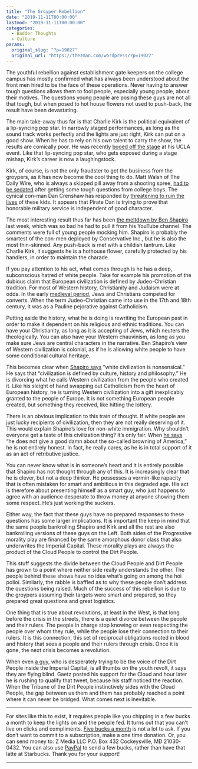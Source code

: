```yaml
---
title: "The Groyper Rebellion"
date: "2019-11-11T00:00:00"
lastmod: "2019-11-11T00:00:00"
categories:
  - Badder Thoughts
  - Culture
params:
  original_slug: "?p=19027"
  original_url: "https://thezman.com/wordpress/?p=19027"
---
```


The youthful rebellion against establishment gate keepers on the college
campus has mostly confirmed what has always been understood about the
front men hired to be the face of these operations. Never having to
answer tough questions allows them to fool people, especially young
people, about their motives. The questions young people are posing these
guys are not all that tough, but when posed to hot house flowers not
used to push-back, the result have been devastating.

The main take-away thus far is that Charlie Kirk is the political
equivalent of a lip-syncing pop star. In narrowly staged performances,
as long as the sound track works perfectly and the lights are just
right, Kirk can put on a good show. When he has to rely on his own
talent to carry the show, the results are comically poor. He was
recently <a
href="http://www.occidentaldissent.com/2019/11/10/charlie-kirk-literally-got-booed-off-the-stage-by-groypers-at-ucla/"
rel="noopener noreferrer" target="_blank">booed off the stage</a> at his
UCLA event. Like that lip-syncing pop star, who gets exposed during a
stage mishap, Kirk’s career is now a laughingstock.

Kirk, of course, is not the only fraudster to get the business from the
groypers, as it has now become the cool thing to do. Matt Walsh of The
Daily Wire, who is always a skipped pill away from a shooting spree,
<a href="https://twitter.com/NickerNation/status/1191866837547532291"
rel="noopener noreferrer" target="_blank">had to be sedated</a> after
getting some tough questions from college boys. The cynical con-man Dan
Crenshaw has responded by <a
href="https://bigleaguepolitics.com/dan-crenshaw-threatens-america-first-students-at-campus-event-you-are-being-filmed-and-youre-going-to-regret-this/"
rel="noopener noreferrer" target="_blank">threatening to ruin the
lives</a> of these kids. It appears that Pirate Dan is trying to prove
that honorable military service is independent of good character.

The most interesting result thus far has been
<a href="https://www.youtube.com/watch?v=MLAh_pOGOrc"
rel="noopener noreferrer" target="_blank">the meltdown by Ben
Shapiro</a> last week, which was so bad he had to pull it from his
YouTube channel. The comments were full of young people mocking him.
Shapiro is probably the smartest of the con-men deployed by Conservative
Inc., but he is also the most thin-skinned. Any push-back is met with a
childish tantrum. Like Charlie Kirk, it suggests he is a hothouse
flower, carefully protected by his handlers, in order to maintain the
charade.

If you pay attention to his act, what comes through is he has a deep,
subconscious hatred of white people. Take for example his promotion of
the dubious claim that European civilization is defined by
Judeo-Christian tradition. For most of Western history, Christianity and
Judaism were at odds. In the early
<a href="http://thezman.com/wordpress/?p=18424"
rel="noopener noreferrer" target="_blank">medieval period</a>, Jews and
Christians competed for converts. When the term Judeo-Christian came
into use in the 17th and 18th century, it was as a Pauline pejorative
against Catholicism.

Putting aside the history, what he is doing is rewriting the European
past in order to make it dependent on his religious and ethnic
traditions. You can have your Christianity, as long as it is accepting
of Jews, which neuters the theologically. You can also have your Western
chauvinism, as long as you make sure Jews are central characters in the
narrative. Ben Shapiro’s view of Western civilization is colonial, as if
he is allowing white people to have some conditional cultural heritage.

This becomes clear when
<a href="https://twitter.com/RussianBotFren/status/1192692429998178304"
rel="noopener noreferrer" target="_blank">Shapiro says</a> “white
civilization is nonsensical.” He says that “civilization is defined by
culture, history and philosophy.” He is divorcing what he calls Western
civilization from the people who created it. Like his sleight of hand
swapping out Catholicism from the heart of European history, he is
turning Western civilization into a gift inexplicably granted to the
people of Europe. It is not something European people created, but
something they received, like hitting the lottery.

There is an obvious implication to this train of thought. If white
people are just lucky recipients of civilization, then they are not
really deserving of it. This would explain Shapiro’s love for non-white
immigration. Why shouldn’t everyone get a taste of this civilization
thing? It’s only fair. When <a
href="https://twitter.com/benshapiro/status/875730927002963968?lang=en"
rel="noopener noreferrer" target="_blank">he says</a> “he does not give
a good damn about the so-called browning of America,” he is not entirely
honest. In fact, he really cares, as he is in total support of it as an
act of retributive justice.

You can never know what is in someone’s heart and it is entirely
possible that Shapiro has not thought through any of this. It is
increasingly clear that he is clever, but not a deep thinker. He
possesses a vermin-like rapacity that is often mistaken for smart and
ambitious in this degraded age. His act is therefore about presenting
himself as a smart guy, who just happens to agree with an audience
desperate to throw money at anyone showing them some respect. He’s just
working the suckers.

Either way, the fact that these guys have no prepared responses to these
questions has some larger implications. It is important the keep in mind
that the same people bankrolling Shapiro and Kirk and all the rest are
also bankrolling versions of these guys on the Left. Both sides of the
Progressive morality play are financed by the same amorphous donor class
that also underwrites the Imperial Capital. These morality plays are
always the product of the Cloud People to control the Dirt People.

This stuff suggests the divide between the Cloud People and Dirt People
has grown to a point where neither side really understands the other.
The people behind these shows have no idea what’s going on among the hoi
polloi. Similarly, the rabble is baffled as to why these people don’t
address the questions being raised. Much of the success of this
rebellion is due to the groypers assuming their targets were smart and
prepared, so they prepared great questions and great logistics.

One thing that is true about revolutions, at least in the West, is that
long before the crisis in the streets, there is a quiet divorce between
the people and their rulers. The people in charge stop knowing or even
respecting the people over whom they rule, while the people lose their
connection to their rulers. It is this connection, this set of
reciprocal obligations rooted in blood and history that sees a people
and their rulers through crisis. Once it is gone, the next crisis
becomes a revolution.

When even
<a href="https://twitter.com/mattgaetz/status/1193664122698838019"
rel="noopener noreferrer" target="_blank">a guy</a>, who is desperately
trying to be the voice of the Dirt People inside the Imperial Capital,
is all thumbs on the youth revolt, it says they are flying blind. Gaetz
posted his support for the Cloud and hour later he is rushing to qualify
that tweet, because his staff noticed the reaction. When the Tribune of
the Dirt People instinctively sides with the Cloud People, the gap
between us them and them has probably reached a point where it can never
be bridged. What comes next is inevitable.

------------------------------------------------------------------------

For sites like this to exist, it requires people like you chipping in a
few bucks a month to keep the lights on and the people fed. It turns out
that you can’t live on clicks and compliments.
<a href="https://www.subscribestar.com/the-z-blog"
rel="noopener noreferrer" target="_blank">Five bucks a month</a> is not
a lot to ask. If you don’t want to commit to a subscription, make a one
time donation. Or, you can send money to: Z Media LLC P.O. Box 432
Cockeysville, MD 21030-0432. You can also use <a
href="https://www.paypal.com/cgi-bin/webscr?cmd=_s-xclick&amp;hosted_button_id=UDAS2Q8JYA6CN&amp;source=url"
rel="noopener noreferrer" target="_blank">PayPal</a> to send a few
bucks, rather than have that latte at Starbucks. Thank you for your
support!

------------------------------------------------------------------------
